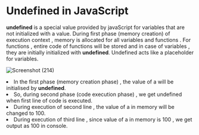 # Undefined in JavaScript

<strong>undefined</strong> is a special value provided by javaScript for variables that are not initialized with a value. During first phase (memory creation) of execution context , memory is allocated for all variables and functions . For functions , entire code of functions will be stored and in case of variables , they are initially initialized with <strong>undefined</strong>. Undefined acts like a placeholder for variables. <br>

![Screenshot (214)](https://github.com/VVSD-Charan/Striver-A-Z-sheet-and-learning/assets/105978561/7bc1be01-7703-408e-81db-ad76b57b7c47)

<li>In the first phase (memory creation phase) , the value of a will be initialised by <strong>undefined</strong>.</li>
<li>So, during second phase (code execution phase) , we get undefined when first line of code is executed.</li>
<li>During execution of second line , the value of a in memory will be changed to 100.</li>
<li>During execution of third line , since value of a in memory is 100 , we get output as 100 in console.</li>
